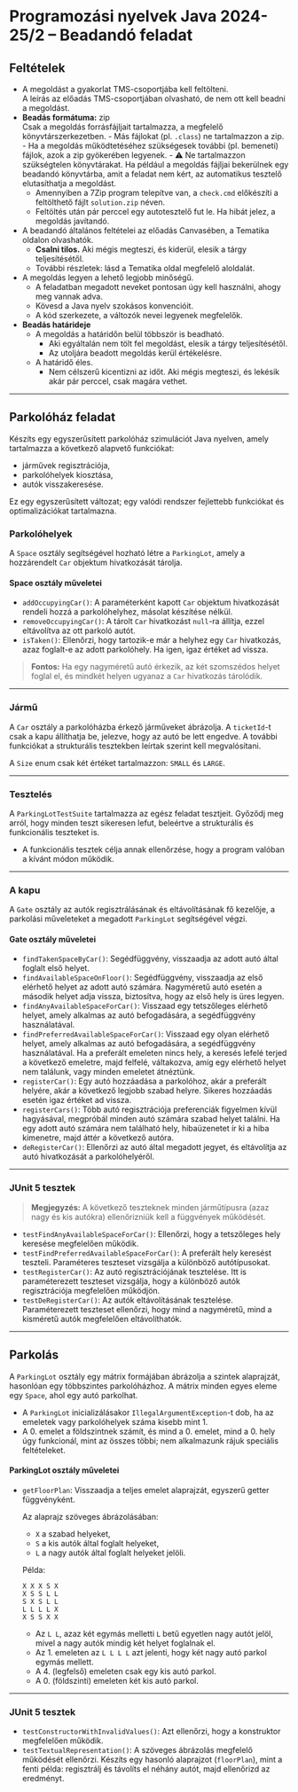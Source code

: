 # Programozási nyelvek Java 2024-25/2 – Beadandó feladat

## Feltételek

- A megoldást a gyakorlat TMS-csoportjába kell feltölteni.  
    A leírás az előadás TMS-csoportjában olvasható, de nem ott kell beadni a megoldást.
- **Beadás formátuma:** zip  
    Csak a megoldás forrásfájljait tartalmazza, a megfelelő könyvtárszerkezetben.
        - Más fájlokat (pl. `.class`) ne tartalmazzon a zip.
        - Ha a megoldás működtetéséhez szükségesek további (pl. bemeneti) fájlok, azok a zip gyökerében legyenek.
        - ⚠️ Ne tartalmazzon szükségtelen könyvtárakat. Ha például a megoldás fájljai bekerülnek egy beadandó könyvtárba, amit a feladat nem kért, az automatikus tesztelő elutasíthatja a megoldást.
    - Amennyiben a 7Zip program telepítve van, a `check.cmd` előkészíti a feltölthető fájlt `solution.zip` néven.
    - Feltöltés után pár perccel egy autotesztelő fut le. Ha hibát jelez, a megoldás javítandó.
- A beadandó általános feltételei az előadás Canvasében, a Tematika oldalon olvashatók.
    - **Csalni tilos.** Aki mégis megteszi, és kiderül, elesik a tárgy teljesítésétől.
    - További részletek: lásd a Tematika oldal megfelelő aloldalát.
- A megoldás legyen a lehető legjobb minőségű.
    - A feladatban megadott neveket pontosan úgy kell használni, ahogy meg vannak adva.
    - Kövesd a Java nyelv szokásos konvencióit.
    - A kód szerkezete, a változók nevei legyenek megfelelők.
- **Beadás határideje**
    - A megoldás a határidőn belül többször is beadható.
        - Aki egyáltalán nem tölt fel megoldást, elesik a tárgy teljesítésétől.
        - Az utoljára beadott megoldás kerül értékelésre.
    - A határidő éles.
        - Nem célszerű kicentizni az időt. Aki mégis megteszi, és lekésik akár pár perccel, csak magára vethet.

---

## Parkolóház feladat

Készíts egy egyszerűsített parkolóház szimulációt Java nyelven, amely tartalmazza a következő alapvető funkciókat:
- járművek regisztrációja,
- parkolóhelyek kiosztása,
- autók visszakeresése.

Ez egy egyszerűsített változat; egy valódi rendszer fejlettebb funkciókat és optimalizációkat tartalmazna.

### Parkolóhelyek

A `Space` osztály segítségével hozható létre a `ParkingLot`, amely a hozzárendelt `Car` objektum hivatkozását tárolja.

#### Space osztály műveletei

- `addOccupyingCar()`: A paraméterként kapott `Car` objektum hivatkozását rendeli hozzá a parkolóhelyhez, másolat készítése nélkül.
- `removeOccupyingCar()`: A tárolt `Car` hivatkozást `null`-ra állítja, ezzel eltávolítva az ott parkoló autót.
- `isTaken()`: Ellenőrzi, hogy tartozik-e már a helyhez egy `Car` hivatkozás, azaz foglalt-e az adott parkolóhely. Ha igen, igaz értéket ad vissza.

> **Fontos:** Ha egy nagyméretű autó érkezik, az két szomszédos helyet foglal el, és mindkét helyen ugyanaz a `Car` hivatkozás tárolódik.

---

### Jármű

A `Car` osztály a parkolóházba érkező járműveket ábrázolja. A `ticketId`-t csak a kapu állíthatja be, jelezve, hogy az autó be lett engedve. A további funkciókat a strukturális tesztekben leírtak szerint kell megvalósítani.

A `Size` enum csak két értéket tartalmazzon: `SMALL` és `LARGE`.

---

### Tesztelés

A `ParkingLotTestSuite` tartalmazza az egész feladat tesztjeit. Győződj meg arról, hogy minden teszt sikeresen lefut, beleértve a strukturális és funkcionális teszteket is.

- A funkcionális tesztek célja annak ellenőrzése, hogy a program valóban a kívánt módon működik.

---

### A kapu

A `Gate` osztály az autók regisztrálásának és eltávolításának fő kezelője, a parkolási műveleteket a megadott `ParkingLot` segítségével végzi.

#### Gate osztály műveletei

- `findTakenSpaceByCar()`: Segédfüggvény, visszaadja az adott autó által foglalt első helyet.
- `findAvailableSpaceOnFloor()`: Segédfüggvény, visszaadja az első elérhető helyet az adott autó számára. Nagyméretű autó esetén a második helyet adja vissza, biztosítva, hogy az első hely is üres legyen.
- `findAnyAvailableSpaceForCar()`: Visszaad egy tetszőleges elérhető helyet, amely alkalmas az autó befogadására, a segédfüggvény használatával.
- `findPreferredAvailableSpaceForCar()`: Visszaad egy olyan elérhető helyet, amely alkalmas az autó befogadására, a segédfüggvény használatával. Ha a preferált emeleten nincs hely, a keresés lefelé terjed a következő emeletre, majd felfelé, váltakozva, amíg egy elérhető helyet nem találunk, vagy minden emeletet átnéztünk.
- `registerCar()`: Egy autó hozzáadása a parkolóhoz, akár a preferált helyére, akár a következő legjobb szabad helyre. Sikeres hozzáadás esetén igaz értéket ad vissza.
- `registerCars()`: Több autó regisztrációja preferenciák figyelmen kívül hagyásával, megpróbál minden autó számára szabad helyet találni. Ha egy adott autó számára nem található hely, hibaüzenetet ír ki a hiba kimenetre, majd áttér a következő autóra.
- `deRegisterCar()`: Ellenőrzi az autó által megadott jegyet, és eltávolítja az autó hivatkozását a parkolóhelyéről.

---

### JUnit 5 tesztek

> **Megjegyzés:** A következő teszteknek minden járműtípusra (azaz nagy és kis autókra) ellenőrizniük kell a függvények működését.

- `testFindAnyAvailableSpaceForCar()`: Ellenőrzi, hogy a tetszőleges hely keresése megfelelően működik.
- `testFindPreferredAvailableSpaceForCar()`: A preferált hely keresést teszteli. Paraméteres teszteset vizsgálja a különböző autótípusokat.
- `testRegisterCar()`: Az autó regisztrációjának tesztelése. Itt is paraméterezett teszteset vizsgálja, hogy a különböző autók regisztrációja megfelelően működjön.
- `testDeRegisterCar()`: Az autók eltávolításának tesztelése. Paraméterezett teszteset ellenőrzi, hogy mind a nagyméretű, mind a kisméretű autók megfelelően eltávolíthatók.

---

## Parkolás

A `ParkingLot` osztály egy mátrix formájában ábrázolja a szintek alaprajzát, hasonlóan egy többszintes parkolóházhoz. A mátrix minden egyes eleme egy `Space`, ahol egy autó parkolhat.

- A `ParkingLot` inicializálásakor `IllegalArgumentException`-t dob, ha az emeletek vagy parkolóhelyek száma kisebb mint 1.
- A 0. emelet a földszintnek számít, és mind a 0. emelet, mind a 0. hely úgy funkcionál, mint az összes többi; nem alkalmazunk rájuk speciális feltételeket.

#### ParkingLot osztály műveletei

- `getFloorPlan`: Visszaadja a teljes emelet alaprajzát, egyszerű getter függvényként.

    Az alaprajz szöveges ábrázolásában:
    - `X` a szabad helyeket,
    - `S` a kis autók által foglalt helyeket,
    - `L` a nagy autók által foglalt helyeket jelöli.

    Példa:
    ```
    X X X S X
    X S S L L
    S X S L L
    L L L L X
    X S S X X
    ```

    - Az `L L`, azaz két egymás melletti `L` betű egyetlen nagy autót jelöl, mivel a nagy autók mindig két helyet foglalnak el.
    - Az 1. emeleten az `L L L L` azt jelenti, hogy két nagy autó parkol egymás mellett.
    - A 4. (legfelső) emeleten csak egy kis autó parkol.
    - A 0. (földszinti) emeleten két kis autó parkol.

---

### JUnit 5 tesztek

- `testConstructorWithInvalidValues()`: Azt ellenőrzi, hogy a konstruktor megfelelően működik.
- `testTextualRepresentation()`: A szöveges ábrázolás megfelelő működését ellenőrzi. Készíts egy hasonló alaprajzot (`floorPlan`), mint a fenti példa: regisztrálj és távolíts el néhány autót, majd ellenőrizd az eredményt.
